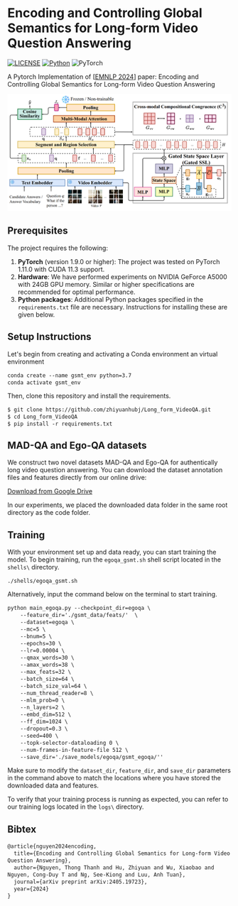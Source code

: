 # Encoding and Controlling Global Semantics for Long-form Video Question Answering
[![LICENSE](https://img.shields.io/badge/license-MIT-green)](LICENSE)
[![Python](https://img.shields.io/badge/python-3.7-blue.svg)](https://www.python.org/)
![PyTorch](https://img.shields.io/badge/pytorch-1.11.0-%237732a8)

A Pytorch Implementation of [[EMNLP 2024](https://arxiv.org/abs/2405.19723)] paper: Encoding and Controlling Global Semantics for Long-form Video Question Answering

![](assets/model.png) 

## Prerequisites

The project requires the following:

1. **PyTorch** (version 1.9.0 or higher): The project was tested on PyTorch 1.11.0 with CUDA 11.3 support.
2. **Hardware**: We have performed experiments on NVIDIA GeForce A5000 with 24GB GPU memory. Similar or higher specifications are recommended for optimal performance.
3. **Python packages**: Additional Python packages specified in the `requirements.txt` file are necessary. Instructions for installing these are given below.

## Setup Instructions
Let's begin from creating and activating a Conda environment an virtual environment 
```
conda create --name gsmt_env python=3.7
conda activate gsmt_env
```
Then, clone this repository and install the requirements.
```
$ git clone https://github.com/zhiyuanhubj/Long_form_VideoQA.git
$ cd Long_form_VideoQA
$ pip install -r requirements.txt
```

## MAD-QA and Ego-QA datasets
We construct two novel datasets MAD-QA and Ego-QA for authentically long video question answering. You can download the dataset annotation files and features directly from our online drive:

[Download from Google Drive](https://drive.google.com/drive/folders/1T22ixENJvTn6wrARj8KX5dr6hYsPB9D6?usp=drive_link)

In our experiments, we placed the downloaded data folder in the same root directory as the code folder.


## Training
With your environment set up and data ready, you can start training the model. To begin training, run the `egoqa_gsmt.sh` shell script located in the `shells\` directory. 
```
./shells/egoqa_gsmt.sh
```
Alternatively, input the command below on the terminal to start training.
```
python main_egoqa.py --checkpoint_dir=egoqa \
	--feature_dir='./gsmt_data/feats/'  \
	--dataset=egoqa \
	--mc=5 \
	--bnum=5 \
	--epochs=30 \
	--lr=0.00004 \
	--qmax_words=30 \
	--amax_words=38 \
	--max_feats=32 \
	--batch_size=64 \
	--batch_size_val=64 \
	--num_thread_reader=8 \
	--mlm_prob=0 \
	--n_layers=2 \
	--embd_dim=512 \
	--ff_dim=1024 \
	--dropout=0.3 \
	--seed=400 \
	--topk-selector-dataloading 0 \
	--num-frames-in-feature-file 512 \
	--save_dir='./save_models/egoqa/gsmt_egoqa/''
```
Make sure to modify the `dataset_dir`, `feature_dir`, and `save_dir` parameters in the command above to match the locations where you have stored the downloaded data and features.

To verify that your training process is running as expected, you can refer to our training logs located in the `logs\` directory.

## Bibtex
```
@article{nguyen2024encoding,
  title={Encoding and Controlling Global Semantics for Long-form Video Question Answering},
  author={Nguyen, Thong Thanh and Hu, Zhiyuan and Wu, Xiaobao and Nguyen, Cong-Duy T and Ng, See-Kiong and Luu, Anh Tuan},
  journal={arXiv preprint arXiv:2405.19723},
  year={2024}
}
```
